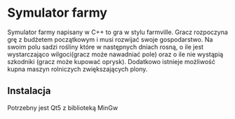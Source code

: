 # Symulator farmy

Symulator farmy napisany w C++ to gra w stylu farmville. Gracz rozpoczyna grę z budżetem początkowym i musi rozwijać swoje gospodarstwo. Na swoim polu sadzi rośliny które w następnych dniach rosną, o ile jest wystarczająco wilgoci(gracz może nawadniać pole) oraz o ile nie wystąpią szkodniki (gracz może kupować oprysk). Dodatkowo istnieje możliwość kupna maszyn rolniczych zwiększających plony.

## Instalacja

Potrzebny jest Qt5 z biblioteką MinGw
